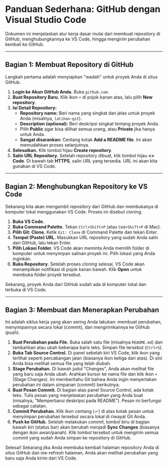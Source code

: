 # Panduan Sederhana: GitHub dengan Visual Studio Code

Dokumen ini menjelaskan alur kerja dasar mulai dari membuat repository di GitHub, menghubungkannya ke VS Code, hingga mengirim perubahan kembali ke GitHub.

---

## Bagian 1: Membuat Repository di GitHub

Langkah pertama adalah menyiapkan "wadah" untuk proyek Anda di situs GitHub.

1.  **Login ke Akun GitHub Anda.** Buka `github.com`.
2.  **Buat Repository Baru.** Klik ikon `+` di pojok kanan atas, lalu pilih **New repository**.
3.  **Isi Detail Repository:**
    * **Repository name:** Beri nama yang singkat dan jelas untuk proyek Anda (misalnya, `latihan-git`).
    * **Description (optional):** Beri deskripsi singkat tentang proyek Anda.
    * Pilih **Public** agar bisa dilihat semua orang, atau **Private** jika hanya untuk Anda.
    * **Sangat disarankan:** Centang kotak **Add a README file**. Ini akan memudahkan proses selanjutnya.
4.  **Selesaikan.** Klik tombol hijau **Create repository**.
5.  **Salin URL Repository.** Setelah repository dibuat, klik tombol hijau **<> Code**. Di bawah tab **HTTPS**, salin URL yang tersedia. URL ini akan kita gunakan di VS Code.

---

## Bagian 2: Menghubungkan Repository ke VS Code

Sekarang kita akan mengambil repository dari GitHub dan membukanya di komputer lokal menggunakan VS Code. Proses ini disebut *cloning*.

1.  **Buka VS Code.**
2.  **Buka Command Palette.** Tekan `Ctrl+Shift+P` (atau `Cmd+Shift+P` di Mac).
3.  **Pilih Git: Clone.** Ketik `Git: Clone` di Command Palette dan tekan Enter.
4.  **Tempel (Paste) URL.** Masukkan URL repository yang sudah Anda salin dari GitHub, lalu tekan Enter.
5.  **Pilih Lokasi Folder.** VS Code akan meminta Anda memilih folder di komputer untuk menyimpan salinan proyek ini. Pilih lokasi yang Anda inginkan.
6.  **Buka Repository.** Setelah proses *cloning* selesai, VS Code akan menampilkan notifikasi di pojok kanan bawah. Klik **Open** untuk membuka folder proyek tersebut.

Sekarang, proyek Anda dari GitHub sudah ada di komputer lokal dan terbuka di VS Code.

---

## Bagian 3: Membuat dan Menerapkan Perubahan

Ini adalah siklus kerja yang akan sering Anda lakukan: membuat perubahan, menyimpannya secara lokal (commit), dan mengirimkannya ke GitHub (push).

1.  **Buat Perubahan pada File.** Buka salah satu file (misalnya `README.md`) dan tambahkan atau ubah beberapa baris teks. Simpan file tersebut (`Ctrl+S`).
2.  **Buka Tab Source Control.** Di panel sebelah kiri VS Code, klik ikon yang terlihat seperti percabangan jalan (biasanya ikon ketiga dari atas). Di sini Anda bisa melihat semua file yang telah diubah.
3.  **Stage Perubahan.** Di bawah judul "Changes", Anda akan melihat file yang baru saja Anda ubah. Arahkan kursor ke nama file dan klik ikon `+` (Stage Changes). Ini memberitahu Git bahwa Anda ingin menyertakan perubahan ini dalam simpanan (commit) berikutnya.
4.  **Buat Pesan Commit.** Di bagian atas panel Source Control, ada kotak teks. Tulis pesan yang menjelaskan perubahan yang Anda buat (misalnya, "Memperbarui deskripsi pada README"). Pesan ini berfungsi sebagai catatan.
5.  **Commit Perubahan.** Klik ikon centang (✓) di atas kotak pesan untuk menyimpan perubahan tersebut secara lokal di riwayat Git Anda.
6.  **Push ke GitHub.** Setelah melakukan *commit*, tombol biru di bagian bawah kiri (status bar) akan berubah menjadi **Sync Changes** (biasanya dengan ikon awan/panah). Klik tombol tersebut untuk mengirim semua *commit* yang sudah Anda simpan ke repository di GitHub.

Selesai! Sekarang jika Anda membuka kembali halaman repository Anda di situs GitHub dan me-refresh halaman, Anda akan melihat perubahan yang baru saja Anda kirim dari VS Code.